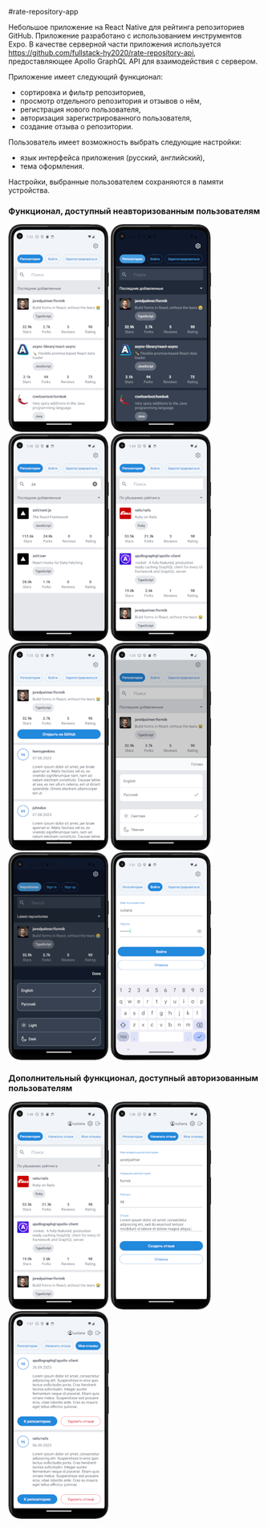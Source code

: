 
#rate-repository-app

Небольшое приложение на  React Native для рейтинга репозиториев GitHub.
Приложение разработано с использованием инструментов Expo. В качестве серверной части приложения используется  https://github.com/fullstack-hy2020/rate-repository-api, предоставляющее Apollo GraphQL API для взаимодействия с сервером.   

Приложение имеет следующий функционал:
- сортировка и фильтр репозиториев,
- просмотр отдельного репозитория и отзывов о нём,
- регистрация нового пользователя,
- авторизация зарегистрированного пользователя,
- создание отзыва о репозитории.
  
Пользователь имеет возможность выбрать следующие настройки:
- язык интерфейса приложения (русский, английский),
- тема оформления.
  
Настройки, выбранные пользователем сохраняются в памяти устройства.

### Функционал, доступный неавторизованным пользователям

![Страница неавторизованного пользователя](assets/images/ru/repositories_unauthorized_light_ru_android.png ) ![Страница неавторизованного пользователя, тёмная тема](assets/images/ru/repositories_unauthorized_dark_ru_android.png)  ![Поиск](assets/images/ru/search_ru.png) ![Сортировка](assets/images/ru/sort_rating_ru.png) ![Страница отдельного репозитория](assets/images/ru/single_light_ru_android.png) ![Настройки, светлая тема](assets/images/ru/settings_light_ru.png)  ![Настройки, тёмная тема](assets/images/ru/settings_dark.png)  ![Страница авторизации](assets/images/ru/sign_in_light_ru.png)

### Дополнительный функционал, доступный авторизованным пользователям
![Страница авторизованного пользователя](assets/images/ru/main_authorized_light_ru_android.png) ![Создание отзыва](assets/images/ru/review_light_ru.png) ![Мои отзывы](assets/images/ru/my_reviews_ru.png  )